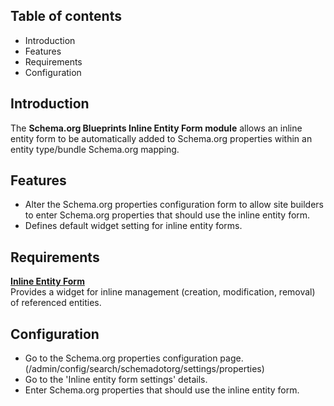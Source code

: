 Table of contents
-----------------

* Introduction
* Features
* Requirements
* Configuration


Introduction
------------

The **Schema.org Blueprints Inline Entity Form module** allows an inline entity
form to be automatically added to Schema.org properties within an
entity type/bundle Schema.org mapping.


Features
--------

- Alter the Schema.org properties configuration form to allow site builders
  to enter Schema.org properties that should use the inline entity form.
- Defines default widget setting for inline entity forms.


Requirements
------------

**[Inline Entity Form](https://www.drupal.org/project/inline_entity_form)**    
Provides a widget for inline management (creation, modification, removal) of referenced entities.


Configuration
-------------

- Go to the Schema.org properties configuration page.  
  (/admin/config/search/schemadotorg/settings/properties)
- Go to the 'Inline entity form settings' details.
- Enter Schema.org properties that should use the inline entity form.


